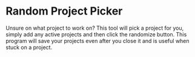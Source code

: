 
# Random Project Picker

Unsure on what project to work on? This tool will pick a project for you, simply add any active projects and then click the randomize button. This program will save your projects even after you close it and is useful when stuck on a project.
